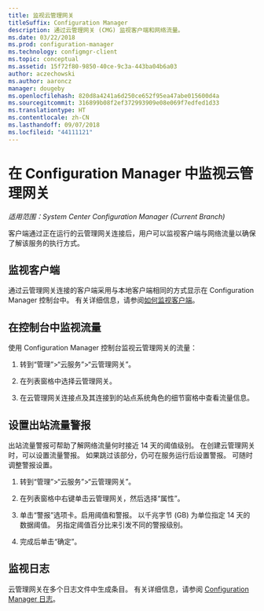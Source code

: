 ```yaml
---
title: 监视云管理网关
titleSuffix: Configuration Manager
description: 通过云管理网关 (CMG) 监视客户端和网络流量。
ms.date: 03/22/2018
ms.prod: configuration-manager
ms.technology: configmgr-client
ms.topic: conceptual
ms.assetid: 15f72f80-9850-40ce-9c3a-443ba04b6a03
author: aczechowski
ms.author: aaroncz
manager: dougeby
ms.openlocfilehash: 820d8a4241a6d250ce652f95ea47abe015600d4a
ms.sourcegitcommit: 316899b08f2ef372993909e08e069f7edfed1d33
ms.translationtype: HT
ms.contentlocale: zh-CN
ms.lasthandoff: 09/07/2018
ms.locfileid: "44111121"
---
```

# <a name="monitor-cloud-management-gateway-in-configuration-manager"></a>在 Configuration Manager 中监视云管理网关

*适用范围：System Center Configuration Manager (Current Branch)*

客户端通过正在运行的云管理网关连接后，用户可以监视客户端与网络流量以确保了解该服务的执行方式。



## <a name="monitor-clients"></a>监视客户端

通过云管理网关连接的客户端采用与本地客户端相同的方式显示在 Configuration Manager 控制台中。 有关详细信息，请参阅[如何监视客户端](/sccm/core/clients/manage/monitor-clients)。



## <a name="monitor-traffic-in-the-console"></a>在控制台中监视流量

使用 Configuration Manager 控制台监视云管理网关的流量：

1. 转到“管理”>“云服务”>“云管理网关”。

2. 在列表窗格中选择云管理网关。

3. 在云管理网关连接点及其连接到的站点系统角色的细节窗格中查看流量信息。



## <a name="set-up-outbound-traffic-alerts"></a>设置出站流量警报

出站流量警报可帮助了解网络流量何时接近 14 天的阈值级别。 在创建云管理网关时，可以设置流量警报。 如果跳过该部分，仍可在服务运行后设置警报。 可随时调整警报设置。

1. 转到“管理”>“云服务”>“云管理网关”。

2. 在列表窗格中右键单击云管理网关，然后选择“属性”。

3. 单击“警报”选项卡。启用阈值和警报。 以千兆字节 (GB) 为单位指定 14 天的数据阈值。 另指定阈值百分比来引发不同的警报级别。

4. 完成后单击“确定”。



## <a name="monitor-logs"></a>监视日志

云管理网关在多个日志文件中生成条目。 有关详细信息，请参阅 [Configuration Manager 日志](/sccm/core/plan-design/hierarchy/log-files#cloud-management-gateway)。
